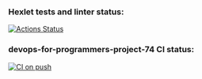 ### Hexlet tests and linter status:
[![Actions Status](https://github.com/zhedevops/devops-for-programmers-project-74/actions/workflows/hexlet-check.yml/badge.svg)](https://github.com/zhedevops/devops-for-programmers-project-74/actions)

### devops-for-programmers-project-74 CI status:
[![CI on push](https://github.com/zhedevops/devops-for-programmers-project-74/actions/workflows/push.yml/badge.svg)](https://github.com/zhedevops/devops-for-programmers-project-74/actions/workflows/push.yml)

